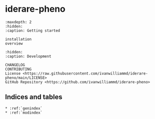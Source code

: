 # **iderare-pheno**

```{toctree}
:maxdepth: 2
:hidden:
:caption: Getting started

installation
overview
```

```{toctree}
:hidden:
:caption: Development

CHANGELOG
CONTRIBUTING
License <https://raw.githubusercontent.com/ivanwilliammd/iderare-pheno/main/LICENSE>
GitHub Repository <https://github.com/ivanwilliammd/iderare-pheno>
```

## Indices and tables

```{eval-rst}
* :ref:`genindex`
* :ref:`modindex`
```
